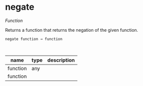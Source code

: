 # negate

_Function_

Returns a function that returns the negation of the given function.

<pre><code>negate function &rarr; function</code></pre>
<br>

| name | type | description |
|------|------|-------------|
|function|any||
|function|||


